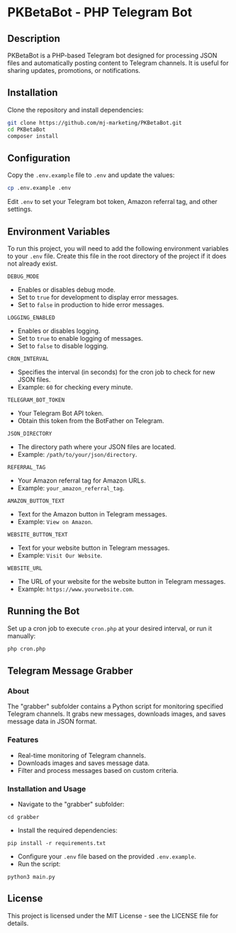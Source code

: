 # PKBetaBot - PHP Telegram Bot

## Description

PKBetaBot is a PHP-based Telegram bot designed for processing JSON files and automatically posting content to Telegram channels. It is useful for sharing updates, promotions, or notifications.

## Installation

Clone the repository and install dependencies:

```bash
git clone https://github.com/mj-marketing/PKBetaBot.git
cd PKBetaBot
composer install
```

## Configuration

Copy the `.env.example` file to `.env` and update the values:

```bash
cp .env.example .env
```

Edit `.env` to set your Telegram bot token, Amazon referral tag, and other settings.

## Environment Variables

To run this project, you will need to add the following environment variables to your `.env` file. Create this file in the root directory of the project if it does not already exist.

`DEBUG_MODE`
- Enables or disables debug mode.
- Set to `true` for development to display error messages.
- Set to `false` in production to hide error messages.

`LOGGING_ENABLED`
- Enables or disables logging.
- Set to `true` to enable logging of messages.
- Set to `false` to disable logging.

`CRON_INTERVAL`
- Specifies the interval (in seconds) for the cron job to check for new JSON files.
- Example: `60` for checking every minute.

`TELEGRAM_BOT_TOKEN`
- Your Telegram Bot API token.
- Obtain this token from the BotFather on Telegram.

`JSON_DIRECTORY`
- The directory path where your JSON files are located.
- Example: `/path/to/your/json/directory`.

`REFERRAL_TAG`
- Your Amazon referral tag for Amazon URLs.
- Example: `your_amazon_referral_tag`.

`AMAZON_BUTTON_TEXT`
- Text for the Amazon button in Telegram messages.
- Example: `View on Amazon`.

`WEBSITE_BUTTON_TEXT`
- Text for your website button in Telegram messages.
- Example: `Visit Our Website`.

`WEBSITE_URL`
- The URL of your website for the website button in Telegram messages.
- Example: `https://www.yourwebsite.com`.


## Running the Bot

Set up a cron job to execute `cron.php` at your desired interval, or run it manually:

```bash
php cron.php
```

## Telegram Message Grabber

### About
The "grabber" subfolder contains a Python script for monitoring specified Telegram channels. It grabs new messages, downloads images, and saves message data in JSON format.

### Features
- Real-time monitoring of Telegram channels.
- Downloads images and saves message data.
- Filter and process messages based on custom criteria.

### Installation and Usage
- Navigate to the "grabber" subfolder:
```
cd grabber
```
- Install the required dependencies:
```
pip install -r requirements.txt
  ```
- Configure your `.env` file based on the provided `.env.example`.
- Run the script:
```
python3 main.py
  ```

## License

This project is licensed under the MIT License - see the LICENSE file for details.

